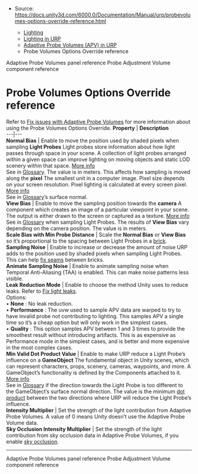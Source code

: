 * Source: https://docs.unity3d.com/6000.0/Documentation/Manual/urp/probevolumes-options-override-reference.html

  * [Lighting](https://docs.unity3d.com/6000.0/Documentation/Manual/LightingOverview.html)
  * [Lighting in URP](https://docs.unity3d.com/6000.0/Documentation/Manual/urp/lighting-landing.html)
  * [Adaptive Probe Volumes (APV) in URP](https://docs.unity3d.com/6000.0/Documentation/Manual/urp/probevolumes.html)
  * Probe Volumes Options Override reference


[](https://docs.unity3d.com/6000.0/Documentation/Manual/urp/probevolumes-lighting-panel-reference.html)
Adaptive Probe Volumes panel reference
[](https://docs.unity3d.com/6000.0/Documentation/Manual/urp/probevolumes-adjustment-volume-component-reference.html)
Probe Adjustment Volume component reference
# Probe Volumes Options Override reference
Refer to [Fix issues with Adaptive Probe Volumes](https://docs.unity3d.com/6000.0/Documentation/Manual/urp/probevolumes-fixissues.html) for more information about using the Probe Volumes Options Override.
**Property** | **Description**  
---|---  
**Normal Bias** | Enable to move the position used by shaded pixels when sampling **Light Probes** Light probes store information about how light passes through space in your scene. A collection of light probes arranged within a given space can improve lighting on moving objects and static LOD scenery within that space. [More info](https://docs.unity3d.com/6000.0/Documentation/Manual/LightProbes.html)  
See in [Glossary](https://docs.unity3d.com/6000.0/Documentation/Manual/Glossary.html#LightProbe). The value is in meters. This affects how sampling is moved along the **pixel** The smallest unit in a computer image. Pixel size depends on your screen resolution. Pixel lighting is calculated at every screen pixel. [More info](https://docs.unity3d.com/6000.0/Documentation/Manual/ShadowPerformance.html)  
See in [Glossary](https://docs.unity3d.com/6000.0/Documentation/Manual/Glossary.html#pixel)’s surface normal.  
**View Bias** | Enable to move the sampling position towards the **camera** A component which creates an image of a particular viewpoint in your scene. The output is either drawn to the screen or captured as a texture. [More info](https://docs.unity3d.com/6000.0/Documentation/Manual/CamerasOverview.html)  
See in [Glossary](https://docs.unity3d.com/6000.0/Documentation/Manual/Glossary.html#Camera) when sampling Light Probes. The results of **View Bias** vary depending on the camera position. The value is in meters.  
**Scale Bias with Min Probe Distance** | Scale the **Normal Bias** or **View Bias** so it’s proportional to the spacing between Light Probes in a [brick](https://docs.unity3d.com/6000.0/Documentation/Manual/urp/probevolumes-concept.html#how-probe-volumes-work).  
**Sampling Noise** | Enable to increase or decrease the amount of noise URP adds to the position used by shaded pixels when sampling Light Probes. This can help [fix seams](https://docs.unity3d.com/6000.0/Documentation/Manual/urp/probevolumes-troubleshoot-light-leaks.html#fix-seams) between bricks.  
**Animate Sampling Noise** | Enable to animate sampling noise when Temporal Anti-Aliasing (TAA) is enabled. This can make noise patterns less visible.  
**Leak Reduction Mode** | Enable to choose the method Unity uses to reduce leaks. Refer to [Fix light leaks](https://docs.unity3d.com/6000.0/Documentation/Manual/urp/probevolumes-troubleshoot-light-leaks.html).  
Options:  
• **None** : No leak reduction.  
• **Performance** : The uvw used to sample APV data are warped to try to have invalid probe not contributing to lighting. This samples APV a single time so it’s a cheap option but will only work in the simplest cases.  
• **Quality** : This option samples APV between 1 and 3 times to provide the smoothest result without introducing artifacts. This is as expensive as Performance mode in the simplest cases, and is better and more expensive in the most complex cases.  
**Min Valid Dot Product Value** | Enable to make URP reduce a Light Probe’s influence on a **GameObject** The fundamental object in Unity scenes, which can represent characters, props, scenery, cameras, waypoints, and more. A GameObject’s functionality is defined by the Components attached to it. [More info](https://docs.unity3d.com/6000.0/Documentation/Manual/class-GameObject.html)  
See in [Glossary](https://docs.unity3d.com/6000.0/Documentation/Manual/Glossary.html#GameObject) if the direction towards the Light Probe is too different to the GameObject’s surface normal direction. The value is the minimum [dot product](https://docs.unity3d.com/ScriptReference/Vector3.Dot.html) between the two directions where URP will reduce the Light Probe’s influence.  
**Intensity Multiplier** | Set the strength of the light contribution from Adaptive Probe Volumes. A value of 0 means Unity doesn’t use the Adaptive Probe Volume data.  
**Sky Occlusion Intensity Multiplier** | Set the strength of the light contribution from sky occlusion data in Adaptive Probe Volumes, if you enable [sky occlusion](https://docs.unity3d.com/6000.0/Documentation/Manual/urp/probevolumes-skyocclusion.html).  
* * *
[](https://docs.unity3d.com/6000.0/Documentation/Manual/urp/probevolumes-lighting-panel-reference.html)
Adaptive Probe Volumes panel reference
[](https://docs.unity3d.com/6000.0/Documentation/Manual/urp/probevolumes-adjustment-volume-component-reference.html)
Probe Adjustment Volume component reference
